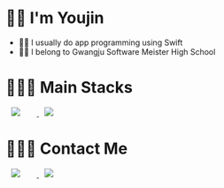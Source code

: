 
# 🤘🏻 I'm Youjin

- ☝🏻 I usually do app programming using Swift 
- ✌🏻 I belong to Gwangju Software Meister High School

# 👩🏻‍💻 Main Stacks
<a href="https://developer.apple.com/kr/swift/">
    <img 
        src="http://img.shields.io/badge/-Swift-FFDEDE?style=flat&logo=Swift&link=https://developer.apple.com/kr/swift/"
        style="height : auto; margin-left : 10px; margin-right : 30px;"/>
</a>
<a href="https://www.apple.com/kr/ios/ios-14/">
    <img 
        src="http://img.shields.io/badge/-Ios-ff69b4?style=flat&logo=Apple&link=https://developer.apple.com/kr/swift/"
        style="height : auto; margin-left : 10px; margin-right : 30px;"/>
</a>

# 🙆🏻‍♀️ Contact Me
<a href="https://www.instagram.com/yooooouujin/">
    <img 
        src="http://img.shields.io/badge/-Instagram-F1DEFF?style=flat&logo=Instagram&link=https://www.instagram.com/yooooouujin/"
        style="height : auto; margin-left : 10px; margin-right : 30px;"/>
</a>
<a href="https://www.facebook.com/profile.php?id=100013386198499">
    <img 
        src="http://img.shields.io/badge/-Facebook-DEEBFF?style=flat&logo=Facebook&link=https://www.facebook.com/profile.php?id=100013386198499"
        style="height : auto; margin-left : 10px; margin-right : 30px;"/>
</a>
